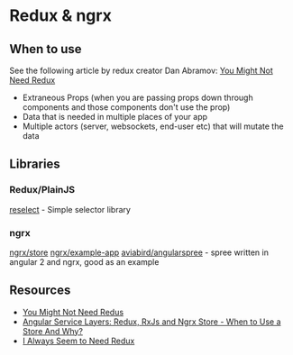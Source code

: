 # Redux & ngrx

## When to use

See the following article by redux creator Dan Abramov: [You Might Not Need Redux][1]

* Extraneous Props (when you are passing props down through components and those components don't use the prop)
* Data that is needed in multiple places of your app
* Multiple actors (server, websockets, end-user etc) that will mutate the data

## Libraries

### Redux/PlainJS
[reselect](https://github.com/reactjs/reselect) - Simple selector library

### ngrx
[ngrx/store](https://github.com/ngrx/store)
[ngrx/example-app](https://github.com/ngrx/example-app)
[aviabird/angularspree](https://github.com/aviabird/angularspree) - spree written in angular 2 and ngrx, good as an example

## Resources

* [You Might Not Need Redus][1]
* [Angular Service Layers: Redux, RxJs and Ngrx Store - When to Use a Store And Why?][2]
* [I Always Seem to Need Redux][3]

[1]: https://medium.com/@dan_abramov/you-might-not-need-redux-be46360cf367
[2]: http://blog.angular-university.io/angular-2-redux-ngrx-rxjs/
[3]: https://medium.com/@silvenon/i-always-seem-to-need-redux-f37686c23e45
